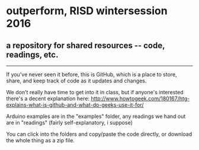 # outperform, RISD wintersession 2016 #

## a repository for shared resources -- code, readings, etc. ##

-------------------------------------------------------------------------------

If you've never seen it before, this is GitHub, which is a place to store, share, and keep track of code as it updates and changes.

We don't really have time to get into it in class, but if anyone's interested there's a decent explanation here:
http://www.howtogeek.com/180167/htg-explains-what-is-github-and-what-do-geeks-use-it-for/

Arduino examples are in the "examples" folder, any readings we hand out are in "readings"
(fairly self-explanatory, i suppose)

You can click into the folders and copy/paste the code directly, or download the whole thing as a zip file.
